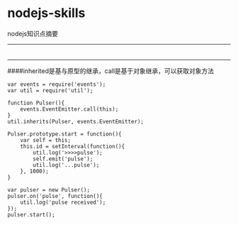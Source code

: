 # nodejs-skills
nodejs知识点摘要

***
####
```

```


***
####inherited是基与原型的继承，call是基于对象继承，可以获取对象方法
```
var events = require('events');
var util = require('util');

function Pulser(){
    events.EventEmitter.call(this);
}
util.inherits(Pulser, events.EventEmitter);

Pulser.prototype.start = function(){
    var self = this;
    this.id = setInterval(function(){
        util.log('>>>>pulse');
        self.emit('pulse');
        util.log('...pulse');
    }, 1000);
}

var pulser = new Pulser();
pulser.on('pulse', function(){
    util.log('pulse received');
});
pulser.start();

```
